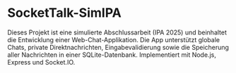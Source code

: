 # SocketTalk-SimIPA
Dieses Projekt ist eine simulierte Abschlussarbeit (IPA 2025) und beinhaltet die Entwicklung einer Web-Chat-Applikation. Die App unterstützt globale Chats, private Direktnachrichten, Eingabevalidierung sowie die Speicherung aller Nachrichten in einer SQLite-Datenbank. Implementiert mit Node.js, Express und Socket.IO.
